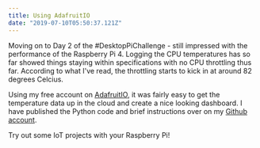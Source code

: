 ```yaml
---
title: Using AdafruitIO
date: "2019-07-10T05:50:37.121Z"
---
```


Moving on to Day 2 of the \#DesktopPiChallenge - still impressed with the performance of the Raspberry Pi 4. Logging the CPU temperatures has so far showed things staying within specifications with no CPU throttling thus far. According to what I've read, the throttling starts to kick in at around 82 degrees Celcius.

Using my free account on [AdafruitIO](https://mail.google.com/mail/u/0/#inbox), it was fairly easy to get the temperature data up in the cloud and create a nice looking dashboard. I have published the Python code and brief instructions over on my [Github account](https://github.com/darrell24015/tempmon).

Try out some IoT projects with your Raspberry Pi!
